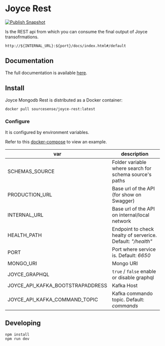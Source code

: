 # Joyce Rest

[![Publish Snapshot](https://github.com/sourcesense/joyce-docs/raw/main/static/img/logo-horizontal-dark-blue.png)](https://sourcesense.github.io/joyce-docs/)

Is the REST api from which you can consume the final output of Joyce transofrmations.

```
http://${INTERNAL_URL}:${port}/docs/index.html#/default
```

## Documentation

The full documentation is available [here](https://sourcesense.github.io/joyce/docs/mongodb-rest).

## Install

Joyce Mongodb Rest is distributed as a Docker container:

```bash
docker pull sourcesense/joyce-rest:latest
```

### Configure

It is configured by environment variables.

Refer to this [docker-compose](https://github.com/sourcesense/joyce-compose/blob/master/docker-compose.yaml) to view an example.

| var                              | description                                                 |
| -------------------------------- | ----------------------------------------------------------- |
| SCHEMAS_SOURCE                   | Folder variable where search for schema source's paths      |
| PRODUCTION_URL                   | Base url of the API (for show on Swagger)                   |
| INTERNAL_URL                     | Base url of the API on internal/local network               |
| HEALTH_PATH                      | Endpoint to check healty of serverice. Default: _"/health"_ |
| PORT                             | Port where service is. Default: _6650_                      |
| MONGO_URI                        | Mongo URI                                                   |
| JOYCE_GRAPHQL                    | `true` / `false` enable or disable graphql                  |
| JOYCE_API_KAFKA_BOOTSTRAPADDRESS | Kafka Host                                                  |
| JOYCE_API_KAFKA_COMMAND_TOPIC    | Kafka commando topic. Default: _commands_                   |

## Developing

```bash
npm install
npm run dev
```
